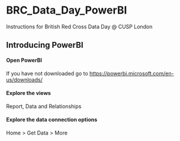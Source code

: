 # BRC_Data_Day_PowerBI #
Instructions for British Red Cross Data Day @ CUSP London


## Introducing PowerBI ##

#### Open PowerBI ####
If you have not downloaded go to <https://powerbi.microsoft.com/en-us/downloads/>

#### Explore the views ####
Report, Data and Relationships

#### Explore the data connection options ####
Home > Get Data > More


